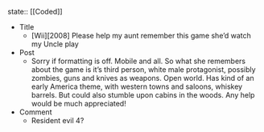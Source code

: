 state:: [[Coded]]

- Title
	- [Wii][2008] Please help my aunt remember this game she’d watch my Uncle play
- Post
	- Sorry if formatting is off. Mobile and all. So what she remembers about the game is it’s third person, white male protagonist, possibly zombies, guns and knives as weapons. Open world. Has kind of an early America theme, with western towns and saloons, whiskey barrels. But  could also stumble upon cabins in the woods. Any help would be much appreciated!
- Comment
	- Resident evil 4?